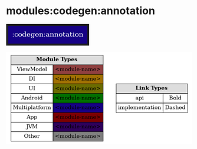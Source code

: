 # modules:codegen:annotation

<!--region chart-->
![chart](atlas/chart.png)

![legend](../../../atlas/legend.png)
<!--endregion-->